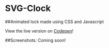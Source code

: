 # SVG-Clock
##Animated lock made using CSS and Javascript

View the live version on [Codepen](http://codepen.io/cecdelr/pen/jVWwMN)!

##Screenshots: 
Coming soon!
